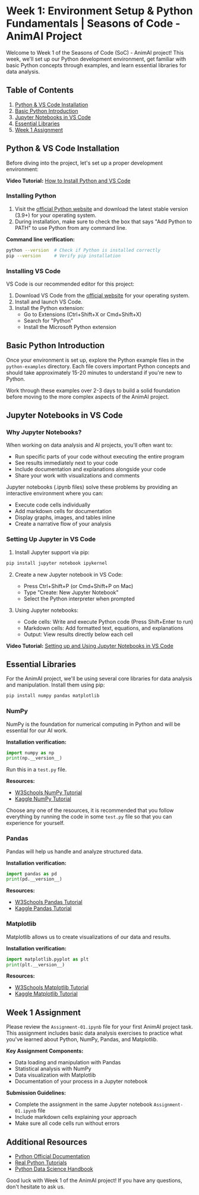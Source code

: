 # Week 1: Environment Setup & Python Fundamentals | Seasons of Code - AnimAI Project

Welcome to Week 1 of the Seasons of Code (SoC) - AnimAI project! This week, we'll set up our Python development environment, get familiar with basic Python concepts through examples, and learn essential libraries for data analysis.

## Table of Contents
1. [Python & VS Code Installation](#python--vs-code-installation)
2. [Basic Python Introduction](#basic-python-introduction)
3. [Jupyter Notebooks in VS Code](#jupyter-notebooks-in-vs-code)
4. [Essential Libraries](#essential-libraries)
5. [Week 1 Assignment](#week-1-assignment)

## Python & VS Code Installation

Before diving into the project, let's set up a proper development environment:

**Video Tutorial:** [How to Install Python and VS Code](https://www.youtube.com/watch?v=cUAK4x_7thA)

### Installing Python
1. Visit the [official Python website](https://www.python.org/downloads/) and download the latest stable version (3.9+) for your operating system.
2. During installation, make sure to check the box that says "Add Python to PATH" to use Python from any command line.

**Command line verification:**
```bash
python --version  # Check if Python is installed correctly
pip --version     # Verify pip installation
```

### Installing VS Code
VS Code is our recommended editor for this project:

1. Download VS Code from the [official website](https://code.visualstudio.com/download) for your operating system.
2. Install and launch VS Code.
3. Install the Python extension:
   - Go to Extensions (Ctrl+Shift+X or Cmd+Shift+X)
   - Search for "Python"
   - Install the Microsoft Python extension

## Basic Python Introduction

Once your environment is set up, explore the Python example files in the `python-examples` directory. Each file covers important Python concepts and should take approximately 15-20 minutes to understand if you're new to Python.

Work through these examples over 2-3 days to build a solid foundation before moving to the more complex aspects of the AnimAI project.

## Jupyter Notebooks in VS Code

### Why Jupyter Notebooks?
When working on data analysis and AI projects, you'll often want to:
- Run specific parts of your code without executing the entire program
- See results immediately next to your code
- Include documentation and explanations alongside your code
- Share your work with visualizations and comments

Jupyter notebooks (.ipynb files) solve these problems by providing an interactive environment where you can:
- Execute code cells individually
- Add markdown cells for documentation
- Display graphs, images, and tables inline
- Create a narrative flow of your analysis

### Setting Up Jupyter in VS Code

1. Install Jupyter support via pip:
```bash
pip install jupyter notebook ipykernel
```

2. Create a new Jupyter notebook in VS Code:
   - Press Ctrl+Shift+P (or Cmd+Shift+P on Mac)
   - Type "Create: New Jupyter Notebook"
   - Select the Python interpreter when prompted

3. Using Jupyter notebooks:
   - Code cells: Write and execute Python code (Press Shift+Enter to run)
   - Markdown cells: Add formatted text, equations, and explanations
   - Output: View results directly below each cell

**Video Tutorial:** [Setting up and Using Jupyter Notebooks in VS Code](https://www.youtube.com/watch?v=DA6ZAHBPF1U)

## Essential Libraries

For the AnimAI project, we'll be using several core libraries for data analysis and manipulation. Install them using pip:

```bash
pip install numpy pandas matplotlib
```

### NumPy
NumPy is the foundation for numerical computing in Python and will be essential for our AI work.

**Installation verification:**
```python
import numpy as np
print(np.__version__)
```
Run this in a `test.py` file.

**Resources:**
- [W3Schools NumPy Tutorial](https://www.w3schools.com/python/numpy/default.asp)
- [Kaggle NumPy Tutorial](https://www.kaggle.com/code/legendadnan/numpy-tutorial-for-beginners)

Choose any one of the resources, it is recommended that you follow everything by running the code in some `test.py` file so that you can experience for yourself.
### Pandas
Pandas will help us handle and analyze structured data.

**Installation verification:**
```python
import pandas as pd
print(pd.__version__)
```

**Resources:**
- [W3Schools Pandas Tutorial](https://www.w3schools.com/python/pandas/default.asp)
- [Kaggle Pandas Tutorial](https://www.kaggle.com/learn/pandas)

### Matplotlib
Matplotlib allows us to create visualizations of our data and results.

**Installation verification:**
```python
import matplotlib.pyplot as plt
print(plt.__version__)
```

**Resources:**
- [W3Schools Matplotlib Tutorial](https://www.w3schools.com/python/matplotlib_intro.asp)
- [Kaggle Matplotlib Tutorial](https://www.kaggle.com/code/prashant111/matplotlib-tutorial-for-beginners)

## Week 1 Assignment

Please review the `Assignment-01.ipynb` file for your first AnimAI project task. This assignment includes basic data analysis exercises to practice what you've learned about Python, NumPy, Pandas, and Matplotlib.

**Key Assignment Components:**
- Data loading and manipulation with Pandas
- Statistical analysis with NumPy
- Data visualization with Matplotlib
- Documentation of your process in a Jupyter notebook

**Submission Guidelines:**
- Complete the assignment in the same Jupyter notebook `Assignment-01.ipynb` file
- Include markdown cells explaining your approach
- Make sure all code cells run without errors

## Additional Resources

- [Python Official Documentation](https://docs.python.org/3/)
- [Real Python Tutorials](https://realpython.com/)
- [Python Data Science Handbook](https://jakevdp.github.io/PythonDataScienceHandbook/)

Good luck with Week 1 of the AnimAI project! If you have any questions, don't hesitate to ask us.
